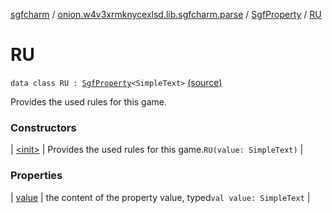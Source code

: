 [sgfcharm](../../../index.md) / [onion.w4v3xrmknycexlsd.lib.sgfcharm.parse](../../index.md) / [SgfProperty](../index.md) / [RU](./index.md)

# RU

`data class RU : `[`SgfProperty`](../index.md)`<SimpleText>` [(source)](https://github.com/w4v3/sgfcharm/tree/master/sgfcharm/src/main/java/onion/w4v3xrmknycexlsd/lib/sgfcharm/parse/SgfTree.kt#L229)

Provides the used rules for this game.

### Constructors

| [&lt;init&gt;](-init-.md) | Provides the used rules for this game.`RU(value: SimpleText)` |

### Properties

| [value](value.md) | the content of the property value, typed`val value: SimpleText` |

